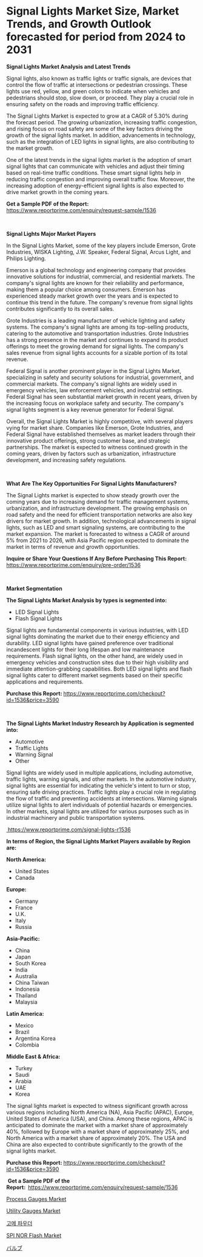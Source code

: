 <p><h1>Signal Lights Market Size, Market Trends, and Growth Outlook forecasted for period from 2024 to 2031</h1></p><p><strong>Signal Lights Market Analysis and Latest Trends</strong></p>
<p><p>Signal lights, also known as traffic lights or traffic signals, are devices that control the flow of traffic at intersections or pedestrian crossings. These lights use red, yellow, and green colors to indicate when vehicles and pedestrians should stop, slow down, or proceed. They play a crucial role in ensuring safety on the roads and improving traffic efficiency.</p><p>The Signal Lights Market is expected to grow at a CAGR of 5.30% during the forecast period. The growing urbanization, increasing traffic congestion, and rising focus on road safety are some of the key factors driving the growth of the signal lights market. In addition, advancements in technology, such as the integration of LED lights in signal lights, are also contributing to the market growth.</p><p>One of the latest trends in the signal lights market is the adoption of smart signal lights that can communicate with vehicles and adjust their timing based on real-time traffic conditions. These smart signal lights help in reducing traffic congestion and improving overall traffic flow. Moreover, the increasing adoption of energy-efficient signal lights is also expected to drive market growth in the coming years.</p></p>
<p><strong>Get a Sample PDF of the Report:&nbsp;</strong> <a href="https://www.reportprime.com/enquiry/request-sample/1536">https://www.reportprime.com/enquiry/request-sample/1536</a></p>
<p>&nbsp;</p>
<p><strong>Signal Lights Major Market Players</strong></p>
<p><p>In the Signal Lights Market, some of the key players include Emerson, Grote Industries, WISKA Lighting, J.W. Speaker, Federal Signal, Arcus Light, and Philips Lighting. </p><p>Emerson is a global technology and engineering company that provides innovative solutions for industrial, commercial, and residential markets. The company's signal lights are known for their reliability and performance, making them a popular choice among consumers. Emerson has experienced steady market growth over the years and is expected to continue this trend in the future. The company's revenue from signal lights contributes significantly to its overall sales.</p><p>Grote Industries is a leading manufacturer of vehicle lighting and safety systems. The company's signal lights are among its top-selling products, catering to the automotive and transportation industries. Grote Industries has a strong presence in the market and continues to expand its product offerings to meet the growing demand for signal lights. The company's sales revenue from signal lights accounts for a sizable portion of its total revenue.</p><p>Federal Signal is another prominent player in the Signal Lights Market, specializing in safety and security solutions for industrial, government, and commercial markets. The company's signal lights are widely used in emergency vehicles, law enforcement vehicles, and industrial settings. Federal Signal has seen substantial market growth in recent years, driven by the increasing focus on workplace safety and security. The company's signal lights segment is a key revenue generator for Federal Signal.</p><p>Overall, the Signal Lights Market is highly competitive, with several players vying for market share. Companies like Emerson, Grote Industries, and Federal Signal have established themselves as market leaders through their innovative product offerings, strong customer base, and strategic partnerships. The market is expected to witness continued growth in the coming years, driven by factors such as urbanization, infrastructure development, and increasing safety regulations.</p></p>
<p>&nbsp;</p>
<p><strong>What Are The Key Opportunities For Signal Lights Manufacturers?</strong></p>
<p><p>The Signal Lights market is expected to show steady growth over the coming years due to increasing demand for traffic management systems, urbanization, and infrastructure development. The growing emphasis on road safety and the need for efficient transportation networks are also key drivers for market growth. In addition, technological advancements in signal lights, such as LED and smart signaling systems, are contributing to the market expansion. The market is forecasted to witness a CAGR of around 5% from 2021 to 2026, with Asia Pacific region expected to dominate the market in terms of revenue and growth opportunities.</p></p>
<p><strong>Inquire or Share Your Questions If Any Before Purchasing This Report:</strong> <a href="https://www.reportprime.com/enquiry/pre-order/1536">https://www.reportprime.com/enquiry/pre-order/1536</a></p>
<p>&nbsp;</p>
<p><strong>Market Segmentation</strong></p>
<p><strong>The Signal Lights Market Analysis by types is segmented into:</strong></p>
<p><ul><li>LED Signal Lights</li><li>Flash Signal Lights</li></ul></p>
<p><p>Signal lights are fundamental components in various industries, with LED signal lights dominating the market due to their energy efficiency and durability. LED signal lights have gained preference over traditional incandescent lights for their long lifespan and low maintenance requirements. Flash signal lights, on the other hand, are widely used in emergency vehicles and construction sites due to their high visibility and immediate attention-grabbing capabilities. Both LED signal lights and flash signal lights cater to different market segments based on their specific applications and requirements.</p></p>
<p><strong>Purchase this Report:&nbsp;</strong><a href="https://www.reportprime.com/checkout?id=1536&price=3590">https://www.reportprime.com/checkout?id=1536&price=3590</a></p>
<p>&nbsp;</p>
<p><strong>The Signal Lights Market Industry Research by Application is segmented into:</strong></p>
<p><ul><li>Automotive</li><li>Traffic Lights</li><li>Warning Signal</li><li>Other</li></ul></p>
<p><p>Signal lights are widely used in multiple applications, including automotive, traffic lights, warning signals, and other markets. In the automotive industry, signal lights are essential for indicating the vehicle's intent to turn or stop, ensuring safe driving practices. Traffic lights play a crucial role in regulating the flow of traffic and preventing accidents at intersections. Warning signals utilize signal lights to alert individuals of potential hazards or emergencies. In other markets, signal lights are utilized for various purposes such as in industrial machinery and public transportation systems.</p></p>
<p><a href="https://www.reportprime.com/signal-lights-r1536">&nbsp;https://www.reportprime.com/signal-lights-r1536</a></p>
<p><strong>In terms of Region, the Signal Lights Market Players available by Region are:</strong></p>
<p>
    <p> <strong> North America: </strong>
        <ul>
            <li>United States</li>
            <li>Canada</li>
        </ul>
        </p> 
    <p> <strong> Europe: </strong>
        <ul>
            <li>Germany</li>
            <li>France</li>
            <li>U.K.</li>
            <li>Italy</li>
            <li>Russia</li>
        </ul>
        </p> 
    <p> <strong> Asia-Pacific: </strong>
        <ul>
            <li>China</li>
            <li>Japan</li>
            <li>South Korea</li>
            <li>India</li>
            <li>Australia</li>
            <li>China Taiwan</li>
            <li>Indonesia</li>
            <li>Thailand</li>
            <li>Malaysia</li>
        </ul>
        </p> 
    <p> <strong> Latin America: </strong>
        <ul>
            <li>Mexico</li>
            <li>Brazil</li>
            <li>Argentina Korea</li>
            <li>Colombia</li>
        </ul>
        </p> 
    <p> <strong> Middle East & Africa: </strong>
        <ul>
            <li>Turkey</li>
            <li>Saudi</li>
            <li>Arabia</li>
            <li>UAE</li>
            <li>Korea</li>
        </ul>
    </p>
    </p>
<p><p>The signal lights market is expected to witness significant growth across various regions including North America (NA), Asia Pacific (APAC), Europe, United States of America (USA), and China. Among these regions, APAC is anticipated to dominate the market with a market share of approximately 40%, followed by Europe with a market share of approximately 25%, and North America with a market share of approximately 20%. The USA and China are also expected to contribute significantly to the growth of the signal lights market.</p></p>
<p><strong>Purchase this Report: </strong><a href="https://www.reportprime.com/checkout?id=1536&price=3590">https://www.reportprime.com/checkout?id=1536&price=3590</a></p>
<p>&nbsp;<strong>Get a Sample PDF of the Report:&nbsp;&nbsp;</strong><a href="https://www.reportprime.com/enquiry/request-sample/1536">https://www.reportprime.com/enquiry/request-sample/1536</a></p>
<p><strong></strong></p>
<p><p><a href="https://issuu.com/reportprime-2/docs/process-gauges-market-size-2030.pptx">Process Gauges Market</a></p><p><a href="https://issuu.com/reportprime-2/docs/utility-gauges-market-size-2030.pptx">Utility Gauges Market</a></p><p><a href="https://github.com/tukangkrupk/Market-Research-Report-List-1/blob/main/718484818943.md">고메 파우더</a></p><p><a href="https://github.com/ernidarwin455/Market-Research-Report-List-1/blob/main/spi-nor-flash-market.md">SPI NOR Flash Market</a></p><p><a href="https://github.com/AbigaleHuel/Market-Research-Report-List-1/blob/main/150136815603.md">バルブ</a></p></p>